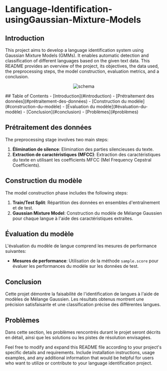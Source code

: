 # Language-Identification-usingGaussian-Mixture-Models

## Introduction
This project aims to develop a language identification system using Gaussian Mixture Models (GMMs). It enables automatic detection and classification of different languages based on the given text data. This README provides an overview of the project, its objectives, the data used, the preprocessing steps, the model construction, evaluation metrics, and a conclusion.
<p align="center">
  <img src="https://github.com/kaoutar-lakdim/Language-Identification-usingGaussian-Mixture-Models/assets/74473164/8ef52fea-7ad0-45ba-8edb-aaf514dd2865" alt="schema">
</p>
## Table of Contents
- [Introduction](#introduction)
- [Prétraitement des données](#prétraitement-des-données)
- [Construction du modèle](#construction-du-modèle)
- [Évaluation du modèle](#évaluation-du-modèle)
- [Conclusion](#conclusion)
- [Problèmes](#problèmes)

## Prétraitement des données
The preprocessing stage involves two main steps:
1. **Élimination de silence**: Elimination des parties silencieuses du texte.
2. **Extraction de caractéristiques (MFCC)**: Extraction des caractéristiques du texte en utilisant les coefficients MFCC (Mel Frequency Cepstral Coefficients).

## Construction du modèle
The model construction phase includes the following steps:
1. **Train/Test Split**: Répartition des données en ensembles d'entraînement et de test.
2. **Gaussian Mixture Model**: Construction du modèle de Mélange Gaussien pour chaque langue à l'aide des caractéristiques extraites.

## Évaluation du modèle
L'évaluation du modèle de langue comprend les mesures de performance suivantes:
- **Mesures de performance**: Utilisation de la méthode `sample.score` pour évaluer les performances du modèle sur les données de test.

## Conclusion
Cette projet démontre la faisabilité de l'identification de langues à l'aide de modèles de Mélange Gaussien. Les résultats obtenus montrent une précision satisfaisante et une classification précise des différentes langues.

## Problèmes
Dans cette section, les problèmes rencontrés durant le projet seront décrits en détail, ainsi que les solutions ou les pistes de résolution envisagées.

Feel free to modify and expand this README file according to your project's specific details and requirements. Include installation instructions, usage examples, and any additional information that would be helpful for users who want to utilize or contribute to your language identification project.
